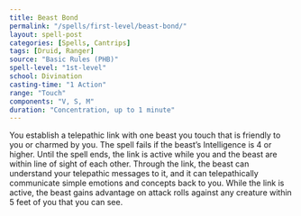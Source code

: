 ```yaml
---
title: Beast Bond
permalink: "/spells/first-level/beast-bond/"
layout: spell-post
categories: [Spells, Cantrips]
tags: [Druid, Ranger]
source: "Basic Rules (PHB)"
spell-level: "1st-level"
school: Divination 
casting-time: "1 Action"
range: "Touch"
components: "V, S, M"
duration: "Concentration, up to 1 minute"
---
```


You establish a telepathic link with one beast you touch that is friendly to you or charmed by you. The spell fails if the beast’s Intelligence is 4 or higher. Until the spell ends, the link is active while you and the beast are within line of sight of each other. Through the link, the beast can understand your telepathic messages to it, and it can telepathically communicate simple emotions and concepts back to you. While the link is active, the beast gains advantage on attack rolls against any creature within 5 feet of you that you can see.